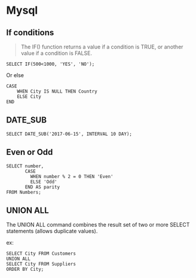 # Mysql

## If conditions

> The IF() function returns a value if a condition is TRUE, or another value if a condition is FALSE.

```mysql-sql
SELECT IF(500<1000, 'YES', 'NO');
```

Or else

```mysql-sql
CASE
    WHEN City IS NULL THEN Country
    ELSE City
END
```

## DATE_SUB

```mysql-sql
SELECT DATE_SUB('2017-06-15', INTERVAL 10 DAY);
```

## Even or Odd
```mysql-sql
SELECT number,
       CASE 
         WHEN number % 2 = 0 THEN 'Even'
         ELSE 'Odd'
       END AS parity
FROM Numbers;
```

## UNION ALL

The UNION ALL command combines the result set of two or more SELECT statements (allows duplicate values).

ex:
```mysql-sql
SELECT City FROM Customers
UNION ALL
SELECT City FROM Suppliers
ORDER BY City;
```


